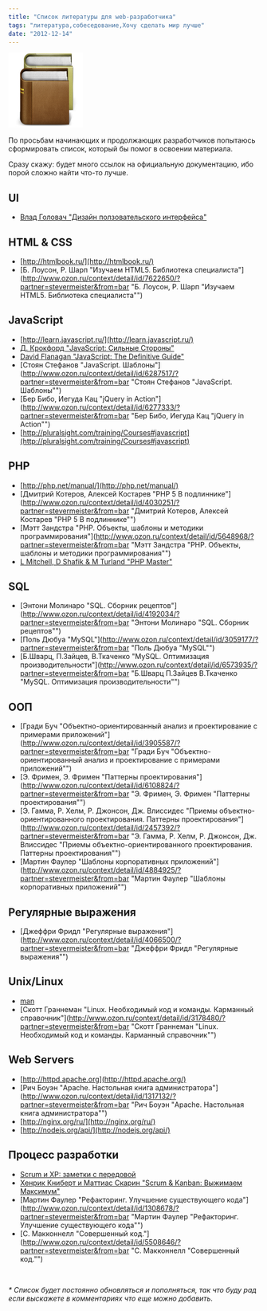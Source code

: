```yaml
---
title: "Список литературы для web-разработчика"
tags: "литература,собеседование,Хочу сделать мир лучше"
date: "2012-12-14"
---
```


![](images/books_list-150x150.png "books_list")

По просьбам начинающих и продолжающих разработчиков попытаюсь сформировать список, который бы помог в освоении материала.

Сразу скажу: будет много ссылок на официальную документацию, ибо порой сложно найти что-то лучше.

## UI

- [Влад Головач "Дизайн ползовательского интерфейса"](its-grom.org/articles/uidesign1.pdf)

## HTML & CSS

- [http://htmlbook.ru/](http://htmlbook.ru/)
- [Б. Лоусон, Р. Шарп "Изучаем HTML5. Библиотека специалиста"](http://www.ozon.ru/context/detail/id/7622650/?partner=stevermeister&from=bar "Б. Лоусон, Р. Шарп "Изучаем HTML5. Библиотека специалиста"")

## JavaScript

- [http://learn.javascript.ru/](http://learn.javascript.ru/)
- [Д. Крокфорд "JavaScript: Сильные Стороны"](http://www.ozon.ru/context/detail/id/8144634/?partner=stevermeister&from=bar)
- [David Flanagan "JavaScript: The Definitive Guide"](http://www.ozon.ru/context/detail/id/7015261/?partner=stevermeister&from=bar)
- [Стоян Стефанов "JavaScript. Шаблоны"](http://www.ozon.ru/context/detail/id/6287517/?partner=stevermeister&from=bar "Стоян Стефанов "JavaScript. Шаблоны"")
- [Бер Бибо, Иегуда Кац "jQuery in Action"](http://www.ozon.ru/context/detail/id/6277333/?partner=stevermeister&from=bar "Бер Бибо, Иегуда Кац "jQuery in Action"")
- [http://pluralsight.com/training/Courses#javascript](http://pluralsight.com/training/Courses#javascript)

## PHP

- [http://php.net/manual/](http://php.net/manual/)
- [Дмитрий Котеров, Алексей Костарев "PHP 5 В подлиннике"](http://www.ozon.ru/context/detail/id/4030251/?partner=stevermeister&from=bar "Дмитрий Котеров, Алексей Костарев "PHP 5 В подлиннике"")
- [Мэтт Зандстра "PHP. Объекты, шаблоны и методики программирования"](http://www.ozon.ru/context/detail/id/5648968/?partner=stevermeister&from=bar "Мэтт Зандстра "PHP. Объекты, шаблоны и методики программирования"")
- [L Mitchell, D Shafik & M Turland "PHP Master"](http://www.sitepoint.com/books/phppro1/)

## SQL

- [Энтони Молинаро "SQL. Сборник рецептов"](http://www.ozon.ru/context/detail/id/4192034/?partner=stevermeister&from=bar "Энтони Молинаро "SQL. Сборник рецептов"")
- [Поль Дюбуа "MySQL"](http://www.ozon.ru/context/detail/id/3059177/?partner=stevermeister&from=bar "Поль Дюбуа "MySQL"")
- [Б.Шварц, П.Зайцев, В.Ткаченко "MySQL. Оптимизация производительности"](http://www.ozon.ru/context/detail/id/6573935/?partner=stevermeister&from=bar "Б.Шварц П.Зайцев В.Ткаченко "MySQL. Оптимизация производительности"")

## ООП

- [Гради Буч "Объектно-ориентированный анализ и проектирование с примерами приложений"](http://www.ozon.ru/context/detail/id/3905587/?partner=stevermeister&from=bar "Гради Буч "Объектно-ориентированный анализ и проектирование с примерами приложений"")
- [Э. Фримен, Э. Фримен "Паттерны проектирования"](http://www.ozon.ru/context/detail/id/6108824/?partner=stevermeister&from=bar "Э. Фримен, Э. Фримен "Паттерны проектирования"")
- [Э. Гамма, Р. Хелм, Р. Джонсон, Дж. Влиссидес "Приемы объектно-ориентированного проектирования. Паттерны проектирования"](http://www.ozon.ru/context/detail/id/2457392/?partner=stevermeister&from=bar "Э. Гамма, Р. Хелм, Р. Джонсон, Дж. Влиссидес "Приемы объектно-ориентированного проектирования. Паттерны проектирования"")
- [Мартин Фаулер "Шаблоны корпоративных приложений"](http://www.ozon.ru/context/detail/id/4884925/?partner=stevermeister&from=bar "Мартин Фаулер "Шаблоны корпоративных приложений"")

## Регулярные выражения

- [Джеффри Фридл "Регулярные выражения"](http://www.ozon.ru/context/detail/id/4066500/?partner=stevermeister&from=bar "Джеффри Фридл "Регулярные выражения"")

## Unix/Linux

- [man](http://man.he.net/)
- [Скотт Граннеман "Linux. Необходимый код и команды. Карманный справочник"](http://www.ozon.ru/context/detail/id/3178480/?partner=stevermeister&from=bar "Скотт Граннеман "Linux. Необходимый код и команды. Карманный справочник"")

## Web Servers

- [http://httpd.apache.org](http://httpd.apache.org/)
- [Рич Боуэн "Apache. Настольная книга администратора"](http://www.ozon.ru/context/detail/id/1317132/?partner=stevermeister&from=bar "Рич Боуэн "Apache. Настольная книга администратора"")
- [http://nginx.org/ru/](http://nginx.org/ru/)
- [http://nodejs.org/api/](http://nodejs.org/api/)

## Процесс разработки

- [Scrum и XP: заметки с передовой](http://scrum.org.ua/wp-content/uploads/2008/12/scrum_xp-from-the-trenches-rus-final.pdf)
- [Хенрик Книберт и Маттиас Скарин "Scrum & Kanban: Выжимаем Максимум"](http://scrum.org.ua/wp-content/uploads/ScrumAndKanbanRuFinal.pdf)
- [Мартин Фаулер "Рефакторинг. Улучшение существующего кода"](http://www.ozon.ru/context/detail/id/1308678/?partner=stevermeister&from=bar "Мартин Фаулер "Рефакторинг. Улучшение существующего кода"")
- [С. Макконнелл "Совершенный код."](http://www.ozon.ru/context/detail/id/5508646/?partner=stevermeister&from=bar "С. Макконнелл "Совершенный код."")

 

_\* Список будет постоянно обновляться и пополняться, так что буду рад если выскажете в комментариях что еще можно добавить._
